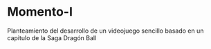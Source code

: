# Momento-I
Planteamiento del desarrollo de un videojuego sencillo basado en un capitulo de la Saga Dragón Ball 
